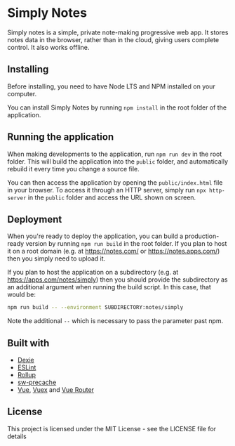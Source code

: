 # Simply Notes
Simply notes is a simple, private note-making progressive web app. It stores
notes data in the browser, rather than in the cloud, giving users complete
control. It also works offline.

## Installing
Before installing, you need to have Node LTS and NPM installed on your computer.

You can install Simply Notes by running `npm install` in the root folder of
the application.

## Running the application
When making developments to the application, run `npm run dev` in the root
folder. This will build the application into the `public` folder, and
automatically rebuild it every time you change a source file.

You can then access the application by opening the `public/index.html` file in
your browser. To access it through an HTTP server, simply run `npx http-server`
in the `public` folder and access the URL shown on screen.

## Deployment
When you're ready to deploy the application, you can build a production-ready
version by running `npm run build` in the root folder. If you plan to host it
on a root domain (e.g. at https://notes.com/ or https://notes.apps.com/) then
you simply need to upload it.

If you plan to host the application on a subdirectory (e.g. at
https://apps.com/notes/simply) then you should provide the subdirectory as an
additional argument when running the build script. In this case, that would be:

```sh
npm run build -- --environment SUBDIRECTORY:notes/simply
```

Note the additional `--` which is necessary to pass the parameter past npm.

## Built with
* [Dexie](http://dexie.org/)
* [ESLint](https://eslint.org/)
* [Rollup](https://rollupjs.org/guide/en)
* [sw-precache](https://github.com/GoogleChromeLabs/sw-precache)
* [Vue](https://vuejs.org/), [Vuex](https://vuex.vuejs.org/en/) and [Vue Router](https://router.vuejs.org/en/)

## License
This project is licensed under the MIT License - see the LICENSE file for details
